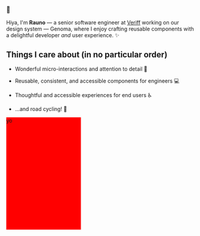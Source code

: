 ### 👋

Hiya, I'm **Rauno** — a senior software engineer at [Veriff](https://veriff.com) working on our design system — Genoma, where I enjoy crafting reusable components with a delightful developer *and* user experience. ✨

## Things I care about (in no particular order)

- Wonderful micro-interactions and attention to detail 🎉

- Reusable, consistent, and accessible components for engineers 💻

- Thoughtful and accessible experiences for end users ♿️

- ...and road cycling! 🚴‍

<div style="background-color:red;width:200px;height:300px;">yo</div>
